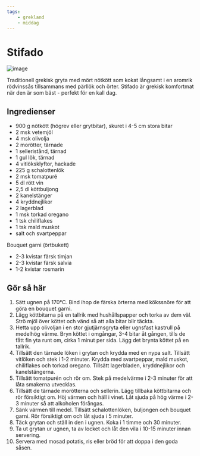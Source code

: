```yaml
---
tags:
    - grekland
    - middag
---
```

# Stifado

![image](./stifado.webp)

Traditionell grekisk gryta med mört nötkött som kokat långsamt i en aromrik rödvinssås tillsammans med pärllök och örter. Stifado är grekisk komfortmat när den är som bäst - perfekt för en kall dag.

## Ingredienser

- 900 g nötkött (högrev eller grytbitar), skuret i 4-5 cm stora bitar
- 2 msk vetemjöl
- 4 msk olivolja
- 2 morötter, tärnade
- 1 selleristånd, tärnad
- 1 gul lök, tärnad
- 4 vitlöksklyftor, hackade
- 225 g schalottenlök
- 2 msk tomatpuré
- 5 dl rött vin
- 2,5 dl köttbuljong
- 2 kanelstänger
- 4 kryddnejlikor
- 2 lagerblad
- 1 msk torkad oregano
- 1 tsk chiliflakes
- 1 tsk mald muskot
- salt och svartpeppar

Bouquet garni (örtbukett)

- 2-3 kvistar färsk timjan
- 2-3 kvistar färsk salvia
- 1-2 kvistar rosmarin

## Gör så här

1. Sätt ugnen på 170°C. Bind ihop de färska örterna med kökssnöre för att göra en bouquet garni.
2. Lägg köttbitarna på en tallrik med hushållspapper och torka av dem väl. Strö mjöl över köttet och vänd så att alla bitar blir täckta.
3. Hetta upp olivoljan i en stor gjutjärnsgryta eller ugnsfast kastrull på medelhög värme. Bryn köttet i omgångar, 3-4 bitar åt gången, tills de fått fin yta runt om, cirka 1 minut per sida. Lägg det brynta köttet på en tallrik.
4. Tillsätt den tärnade löken i grytan och krydda med en nypa salt. Tillsätt vitlöken och stek i 1-2 minuter. Krydda med svartpeppar, mald muskot, chiliflakes och torkad oregano. Tillsätt lagerbladen, kryddnejlikor och kanelstängerna.
5. Tillsätt tomatpurén och rör om. Stek på medelvärme i 2-3 minuter för att låta smakerna utvecklas.
6. Tillsätt de tärnade morötterna och sellerin. Lägg tillbaka köttbitarna och rör försiktigt om. Höj värmen och häll i vinet. Låt sjuda på hög värme i 2-3 minuter så att alkoholen förångas.
7. Sänk värmen till medel. Tillsätt schalottenlöken, buljongen och bouquet garni. Rör försiktigt om och låt sjuda i 5 minuter.
8. Täck grytan och ställ in den i ugnen. Koka i 1 timme och 30 minuter.
9. Ta ut grytan ur ugnen, ta av locket och låt den vila i 10-15 minuter innan servering.
10. Servera med mosad potatis, ris eller bröd för att doppa i den goda såsen.
